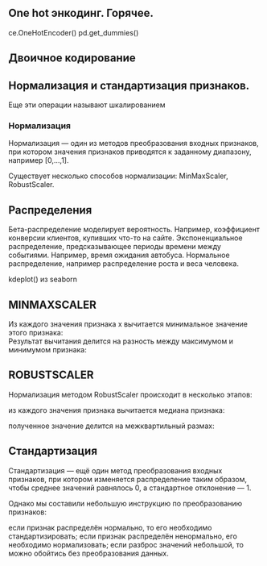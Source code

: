 ## One hot энкодинг. Горячее.
ce.OneHotEncoder()
pd.get_dummies()

## Двоичное кодирование

## Нормализация и стандартизация признаков.
Еще эти операции называют шкалированием

### Нормализация
Нормализация — один из методов преобразования входных признаков, при котором значения признаков приводятся к заданному диапазону, например [0,...,1]. 

Существует несколько способов нормализации: MinMaxScaler, RobustScaler.

## Распределения
Бета-распределение моделирует вероятность. Например, коэффициент конверсии клиентов, купивших что-то на сайте.
Экспоненциальное распределение, предсказывающее периоды времени между событиями. Например, время ожидания автобуса.
Нормальное распределение, например распределение роста и веса человека.

kdeplot() из seaborn

## MINMAXSCALER

Из каждого значения признака х вычитается минимальное значение этого признака:  
Результат вычитания делится на разность между максимумом и минимумом признака: 

## ROBUSTSCALER
Нормализация методом RobustScaler происходит в несколько этапов:

из каждого значения признака вычитается медиана признака: 

полученное значение делится на межквартильный размах: 

## Стандартизация
Стандартизация — ещё один метод преобразования входных признаков, при котором изменяется распределение таким образом, чтобы среднее значений равнялось 0, а стандартное отклонение — 1. 

Однако мы составили небольшую инструкцию по преобразованию признаков:

если признак распределён нормально, то его необходимо стандартизировать;
если признак распределён ненормально, его необходимо нормализовать;
если разброс значений небольшой, то можно обойтись без преобразования данных.

